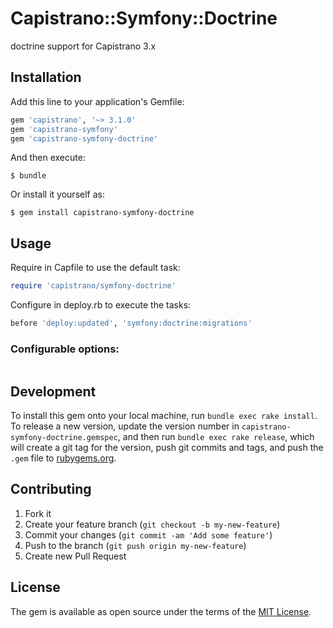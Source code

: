 # Capistrano::Symfony::Doctrine

doctrine support for Capistrano 3.x

## Installation

Add this line to your application's Gemfile:

```ruby
gem 'capistrano', '~> 3.1.0'
gem 'capistrano-symfony'
gem 'capistrano-symfony-doctrine'
```

And then execute:

    $ bundle

Or install it yourself as:

    $ gem install capistrano-symfony-doctrine

## Usage

Require in Capfile to use the default task:

```ruby
require 'capistrano/symfony-doctrine'
```

Configure in deploy.rb to execute the tasks:

```ruby
before 'deploy:updated', 'symfony:doctrine:migrations'
```

### Configurable options:

```ruby

```

## Development

To install this gem onto your local machine, run `bundle exec rake install`. To release a new version, update the version number in `capistrano-symfony-doctrine.gemspec`, and then run `bundle exec rake release`, which will create a git tag for the version, push git commits and tags, and push the `.gem` file to [rubygems.org](https://rubygems.org).

## Contributing

1. Fork it
2. Create your feature branch (`git checkout -b my-new-feature`)
3. Commit your changes (`git commit -am 'Add some feature'`)
4. Push to the branch (`git push origin my-new-feature`)
5. Create new Pull Request

## License

The gem is available as open source under the terms of the [MIT License](http://opensource.org/licenses/MIT).
